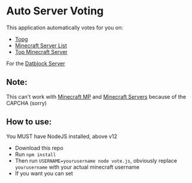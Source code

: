 # Auto Server Voting
This application automatically votes for you on:
- [Topg](https://topg.org/Minecraft/in-606527)
- [Minecraft Server List](https://minecraft-server-list.com/server/453566/vote/)
- [Top Minecraft Server](https://topminecraftservers.org/server/4135)

For the [Datblock Server](https://help.datblock.com/#/general?id=vote)

## Note: 
This can't work with [Minecraft MP](https://minecraft-mp.com/server/201496/vote/) and [Minecraft Servers](https://minecraftservers.org/vote/509303) because of the CAPCHA (sorry)

## How to use:

You MUST have NodeJS installed, above v12

- Download this repo
- Run `npm install`
- Then run `USERNAME=yourusername node vote.js`, obviously replace `yourusername` with your actual minecraft username
- If you want you can set 